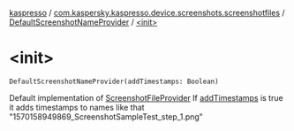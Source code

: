 [kaspresso](../../index.md) / [com.kaspersky.kaspresso.device.screenshots.screenshotfiles](../index.md) / [DefaultScreenshotNameProvider](index.md) / [&lt;init&gt;](./-init-.md)

# &lt;init&gt;

`DefaultScreenshotNameProvider(addTimestamps: Boolean)`

Default implementation of [ScreenshotFileProvider](#)
If [addTimestamps](#) is true it adds timestamps to names like that "1570158949869_ScreenshotSampleTest_step_1.png"

